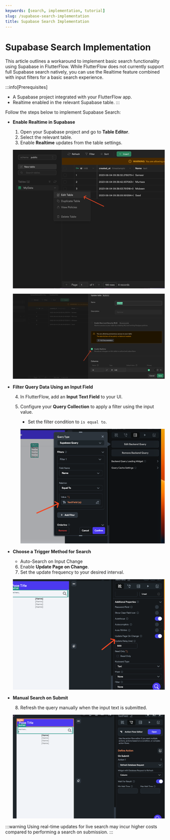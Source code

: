 ```yaml
---
keywords: [search, implementation, tutorial]
slug: /supabase-search-implementation
title: Supabase Search Implementation
---
```


# Supabase Search Implementation

This article outlines a workaround to implement basic search functionality using Supabase in FlutterFlow. While FlutterFlow does not currently support full Supabase search natively, you can use the Realtime feature combined with input filters for a basic search experience.

:::info[Prerequisites]
- A Supabase project integrated with your FlutterFlow app.
- Realtime enabled in the relevant Supabase table.
:::

Follow the steps below to implement Supabase Search:

   - **Enable Realtime in Supabase**

      1. Open your Supabase project and go to **Table Editor**.
      2. Select the relevant table.
      3. Enable **Realtime** updates from the table settings.

      ![](imgs/20250430121159260138.png)

      ![](imgs/20250430121159528641.png)

   - **Filter Query Data Using an Input Field**

      4. In FlutterFlow, add an **Input Text Field** to your UI.
      5. Configure your **Query Collection** to apply a filter using the input value.
         - Set the filter condition to `is equal to`.

         ![](imgs/20250430121159842724.png)

   - **Choose a Trigger Method for Search**

      - Auto-Search on Input Change

      6. Enable **Update Page on Change**.
      7. Set the update frequency to your desired interval.

      ![](imgs/20250430121200086333.png)

   - **Manual Search on Submit**

      8. Refresh the query manually when the input text is submitted.

      ![](imgs/20250430121200394549.png)

:::warning
Using real-time updates for live search may incur higher costs compared to performing a search on submission.
:::
